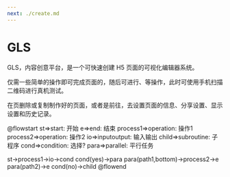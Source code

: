 ```yaml
---
next: ./create.md
---
```


# GLS
GLS，内容创意平台，是一个可快速创建 H5 页面的可视化编辑器系统。  

仅需一些简单的操作即可完成页面的<jump text="搭建" url="create.html"></jump>，随后可进行<jump text="预览" url="preview.html"></jump>、<jump text="发布" url="publish.html"></jump>等操作，此时可使用手机扫描二维码进行真机测试。  

在<jump text="管理" url="manage.html"></jump>页删除或复制制作好的页面，或者是前往<jump text="更多信息" url="more.html"></jump>，去设置页面的信息、分享设置、显示设置和历史记录。

@flowstart
st=>start: 开始
e=>end: 结束
process1=>operation: 操作1
process2=>operation: 操作2
io=>inputoutput: 输入输出
child=>subroutine: 子程序
cond=>condition: 选择?
para=>parallel: 平行任务

st->process1->io->cond
cond(yes)->para
para(path1,bottom)->process2->e
para(path2)->e
cond(no)->child
@flowend
